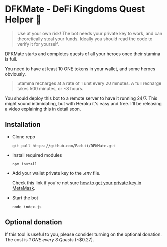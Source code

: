 # DFKMate - DeFi Kingdoms Quest Helper 🎉
  >  Use at your own risk! The bot needs your private key to work, and can theoretically steal your funds. Ideally you should read the code to verify it for yourself.
  
  DFKMate starts and completes quests of all your heroes once their stamina is full.
  
  You need to have at least 10 ONE tokens in your wallet, and some heroes obviously.
  
  > Stamina recharges at a rate of 1 unit every 20 minutes. A full recharge takes 500 minutes, or ~8 hours.
  
  You should deploy this bot to a remote server to have it running 24/7. This might sound intimidating, but with Heroku it's easy and free. I'll be releasing a video explaining  this in detail soon.
  
## Installation
  - Clone repo
    ```
    git pull https://github.com/Fadiii/DFKMate.git
    ```
  - Install required modules
    ```
    npm install
    ```
  - Add your wallet private key to the *.env* file.

    Check this link if you're not sure [how to get your private key in MetaMask](https://metamask.zendesk.com/hc/en-us/articles/360015289632-How-to-Export-an-Account-Private-Key).
  - Start the bot
    ```
    node index.js
    ```
## Optional donation
  If this tool is useful to you, please consider turning on the optional donation. The cost is *1 ONE every 3 Quests* (~$0.27).   
